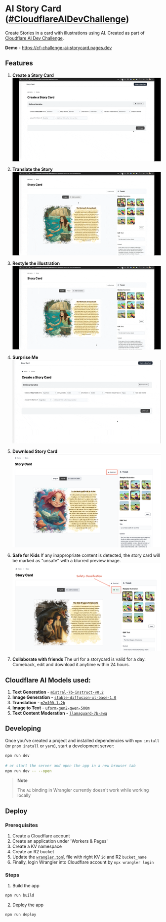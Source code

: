 # AI Story Card ([#CloudflareAIDevChallenge](https://dev.to/challenges/cloudflare))

Create Stories in a card with illustrations using AI. Created as part of [Cloudflare AI Dev Challenge](https://dev.to/challenges/cloudflare).

**Demo** - https://cf-challenge-ai-storycard.pages.dev

## Features

1. **Create a Story Card**
   ![Create storycard](./docs/storycard-create.gif)

2. **Translate the Story**
   ![Translate storycard](./docs/storycard-translate.gif)

3. **Restyle the illustration**
   ![Restyle storycard](./docs/storycard-restyle.gif)

4. **Surprise Me**
   ![Surprise me](./docs/storycard-surpriseme.gif)

5. **Download Story Card**
   ![Download storycard](./docs/download-storycard.png)

6. **Safe for Kids**
   If any inappropriate content is detected, the story card will be marked as "unsafe" with a blurred preview image.
   ![Safety Classification](./docs/storycard-safety-classification.png)

7. **Collaborate with friends**
   The url for a storycard is valid for a day. Comeback, edit and download it anytime within 24 hours.

## Cloudflare AI Models used:

1. **Text Generation** - [`mistral-7b-instruct-v0.2`](https://developers.cloudflare.com/workers-ai/models/mistral-7b-instruct-v0.2/)
2. **Image Generation** - [`stable-diffusion-xl-base-1.0`](https://developers.cloudflare.com/workers-ai/models/stable-diffusion-xl-base-1.0/)
3. **Translation** - [`m2m100-1.2b`](https://developers.cloudflare.com/workers-ai/models/m2m100-1.2b/)
4. **Image to Text** - [`uform-gen2-qwen-500m`](https://developers.cloudflare.com/workers-ai/models/uform-gen2-qwen-500m/)
5. **Text Content Moderation** - [`llamaguard-7b-awq`](https://developers.cloudflare.com/workers-ai/models/llamaguard-7b-awq/)

## Developing

Once you've created a project and installed dependencies with `npm install` (or `pnpm install` or `yarn`), start a development server:

```bash
npm run dev

# or start the server and open the app in a new browser tab
npm run dev -- --open
```

> **Note**
>
> The `AI` binding in Wrangler currently doesn't work while working locally

## Deploy

### Prerequisites

1. Create a Cloudflare account
2. Create an application under 'Workers & Pages'
3. Create a KV namespace
4. Create an R2 bucket
5. Update the [`wrangler.toml`](./wrangler.toml) file with right KV `id` and R2 `bucket_name`
6. Finally, login Wrangler into Cloudflare account by `npx wrangler login`

### Steps

1. Build the app

```bash
npm run build
```

2. Deploy the app

```bash
npm run deploy
```

